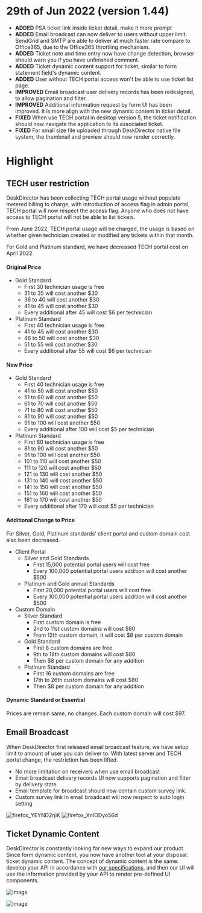 # 29th of Jun 2022 (version 1.44)

- **ADDED** PSA ticket link inside ticket detail, make it more prompt
- **ADDED** Email broadcast can now deliver to users without upper limit. SendGrid and SMTP are able to deliver at much faster rate compare to Office365, due to the Office365 throttling mechanism.
- **ADDED** Ticket note and time entry now have change detection, browser should warn you if you have unfinished comment.
- **ADDED** Ticket dynamic content support for ticket, similar to form statement field's dynamic content.
- **ADDED** User without TECH portal access won't be able to use ticket list page.
- **IMPROVED** Email broadcast user delivery records has been redesigned, to allow pagination and filter.
- **IMPROVED** Additional information request by form UI has been improved. It is more align with the new dynamic content in ticket detail.
- **FIXED** When use TECH portal in desktop version 5, the ticket notification should now navigate the application to its associated ticket.
- **FIXED** For small size file uploaded through DeskDirector native file system, the thumbnail and preview should now render correctly.

# Highlight

## TECH user restriction

DeskDirector has been collecting TECH portal usage without populate metered billing to charge, with introduction of access flag in admin portal, TECH portal will now respect the access flag. Anyone who does not have access to TECH portal will not be able to list tickets.

From June 2022, TECH portal usage will be charged, the usage is based on whether given technician created or modified any tickets within that month.

For Gold and Platinum standard, we have decreased TECH portal cost on April 2022.

#### Original Price

- Gold Standard
  - First 30 technician usage is free
  - 31 to 35 will cost another $30
  - 36 to 40 will cost another $30
  - 41 to 45 will cost another $30
  - Every additional after 45 will cost $6 per technician
- Platinum Standard
  - First 40 technician usage is free
  - 41 to 45 will cost another $30
  - 46 to 50 will cost another $30
  - 51 to 55 will cost another $30
  - Every additional after 55 will cost $6 per technician

#### New Price

- Gold Standard
  - First 40 technician usage is free
  - 41 to 50 will cost another $50
  - 51 to 60 will cost another $50
  - 61 to 70 will cost another $50
  - 71 to 80 will cost another $50
  - 81 to 90 will cost another $50
  - 91 to 100 will cost another $50
  - Every additional after 100 will cost $5 per technician
- Platinum Standard
  - First 80 technician usage is free
  - 81 to 90 will cost another $50
  - 91 to 100 will cost another $50
  - 101 to 110 will cost another $50
  - 111 to 120 will cost another $50
  - 121 to 130 will cost another $50
  - 131 to 140 will cost another $50
  - 141 to 150 will cost another $50
  - 151 to 160 will cost another $50
  - 161 to 170 will cost another $50
  - Every additional after 170 will cost $5 per technician

#### Additional Change to Price
For Silver, Gold, Platinum standards' client portal and custom domain cost also been decreased.

- Client Portal
  - Silver and Gold Standards
    - First 15,000 potential portal users will cost free
    - Every 100,000 potential portal users addition will cost another $500
  - Platinum and Gold annual Standards
    - First 20,000 potential portal users will cost free
    - Every 100,000 potential portal users addition will cost another $500
- Custom Domain
  - Silver Standard
    - First custom domain is free
    - 2nd to 11st custom domains will cost $80
    - From 12th custom domain, it will cost $8 per custom domain
  - Gold Standard
    - First 8 custom domains are free
    - 9th to 18th custom domains will cost $80
    - Then $8 per custom domain for any addition
  - Platinum Standard
    - First 16 custom domains are free
    - 17th to 26th custom domains will cost $80
    - Then $8 per custom domain for any addition

#### Dynamic Standard or Essential

Prices are remain same, no changes. Each custom domain will cost $97. 

## Email Broadcast

When DeskDirector first released email broadcast feature, we have setup limit to amount of user you can deliver to. With latest server and TECH portal change, the restriction has been lifted.

* No more limitation on receivers when use email broadcast
* Email broadcast delivery records UI now supports pagination and filter by delivery state.
* Email template for broadcast should now contain custom survey link.
* Custom survey link in email broadcast will now respect to auto login setting

![firefox_YEYND2rjiK](https://user-images.githubusercontent.com/1712143/176342103-a1684f93-f908-4b08-8817-40d6c9c0920a.png)
![firefox_XnIODyo56d](https://user-images.githubusercontent.com/1712143/176342109-69640d62-a0cb-4bdb-9d0d-31af22cad806.png)

## Ticket Dynamic Content

DeskDirector is constantly looking for new ways to expand our product. Since form dynamic content, you now have another tool at your disposal: ticket dynamic content. The concept of dynamic content is the same: develop your API in accordance with [our specifications](https://help.deskdirector.com/article/4ny9hk9do1), and then our UI will use the information provided by your API to render pre-defined UI components.

![image](https://user-images.githubusercontent.com/1712143/176342794-366e500a-779a-4387-81d5-595286afb8db.png)

![image](https://user-images.githubusercontent.com/1712143/176342838-8f07c244-cea6-4f1c-9273-eb31ac6259bd.png)
